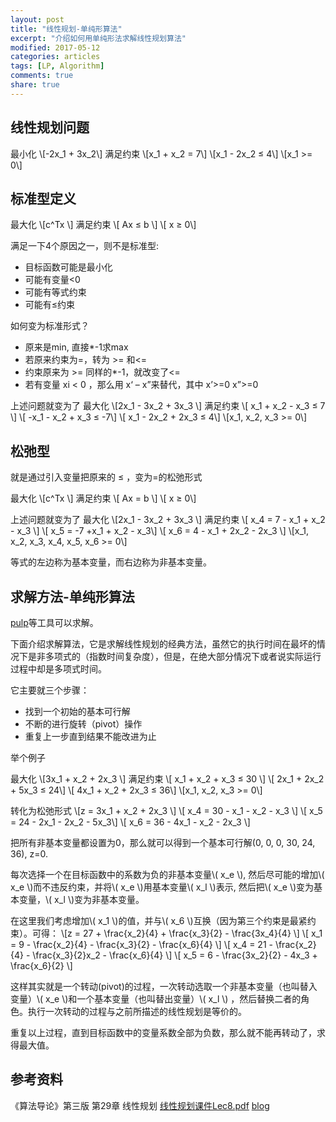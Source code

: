 ```yaml
---
layout: post
title: "线性规划-单纯形算法"
excerpt: "介绍如何用单纯形法求解线性规划算法"
modified: 2017-05-12
categories: articles
tags: [LP, Algorithm]
comments: true
share: true
---
```


<script type="text/javascript" src="http://cdn.mathjax.org/mathjax/latest/MathJax.js?config=default"></script>


## 线性规划问题
最小化 
	\\[-2x_1 + 3x_2\\]
满足约束
	\\[x_1 + x_2 = 7\\]
	\\[x_1 - 2x_2 ≤ 4\\]
	\\[x_1 >= 0\\]

## 标准型定义

最大化 
	\\[c^Tx \\]
满足约束
\\[ Ax ≤ b \\]
\\[ x ≥ 0\\]

满足一下4个原因之一，则不是标准型:

* 目标函数可能是最小化
* 可能有变量<0
* 可能有等式约束
* 可能有≤约束

如何变为标准形式？

* 原来是min, 直接*-1求max
* 若原来约束为=，转为 >= 和<=
* 约束原来为 >= 同样的*-1，就改变了<=
* 若有变量 xi < 0 ，那么用 x‘ – x”来替代，其中 x’>=0 x”>=0

上述问题就变为了
最大化 
	\\[2x_1 - 3x_2 + 3x_3 \\]
满足约束
\\[ x_1 + x_2 - x_3 ≤ 7 \\]
\\[ -x_1 - x_2 + x_3 ≤ -7\\]
\\[ x_1 - 2x_2 + 2x_3 ≤ 4\\]
\\[x_1, x_2, x_3 >= 0\\]


## 松弛型
就是通过引入变量把原来的 ≤ ，变为=的松弛形式

最大化 
	\\[c^Tx \\]
满足约束
\\[ Ax = b \\]
\\[ x ≥ 0\\]

上述问题就变为了
最大化 
	\\[2x_1 - 3x_2 + 3x_3 \\]
满足约束
\\[ x_4 = 7 - x_1 + x_2 - x_3 \\]
\\[ x_5 = -7 +x_1 + x_2 - x_3\\]
\\[ x_6 = 4 - x_1 + 2x_2 - 2x_3 \\]
\\[x_1, x_2, x_3, x_4, x_5, x_6 >= 0\\]

等式的左边称为基本变量，而右边称为非基本变量。


## 求解方法-单纯形算法

[pulp](https://github.com/coin-or/pulp)等工具可以求解。

下面介绍求解算法，它是求解线性规划的经典方法，虽然它的执行时间在最坏的情况下是非多项式的（指数时间复杂度），但是，在绝大部分情况下或者说实际运行过程中却是多项式时间。

它主要就三个步骤：
* 找到一个初始的基本可行解
* 不断的进行旋转（pivot）操作
* 重复上一步直到结果不能改进为止


举个例子

最大化 
	\\[3x_1 + x_2 + 2x_3 \\]
满足约束
\\[ x_1 + x_2 + x_3 ≤ 30 \\]
\\[ 2x_1 + 2x_2 + 5x_3 ≤ 24\\]
\\[ 4x_1 + x_2 + 2x_3 ≤ 36\\]
\\[x_1, x_2, x_3 >= 0\\]

转化为松弛形式
\\[z = 3x_1 + x_2 + 2x_3 \\]
\\[ x_4 = 30 - x_1 - x_2 - x_3 \\]
\\[ x_5 = 24 - 2x_1 - 2x_2 - 5x_3\\]
\\[ x_6 = 36 - 4x_1 - x_2 - 2x_3 \\]


把所有非基本变量都设置为0，那么就可以得到一个基本可行解(0, 0, 0, 30, 24, 36), z=0.

每次选择一个在目标函数中的系数为负的非基本变量\\( x_e \\), 然后尽可能的增加\\( x_e \\)而不违反约束，并将\\( x_e \\)用基本变量\\( x_l \\)表示, 然后把\\( x_e \\)变为基本变量，\\( x_l \\)变为非基本变量。


在这里我们考虑增加\\( x_1 \\)的值，并与\\( x_6 \\)互换（因为第三个约束是最紧约束）。可得：
\\[z = 27 + \frac{x_2}{4} + \frac{x_3}{2} - \frac{3x_4}{4} \\]
\\[ x_1 = 9 - \frac{x_2}{4} - \frac{x_3}{2} - \frac{x_6}{4} \\]
\\[ x_4 = 21 - \frac{x_2}{4} - \frac{x_3}{2}x_2 - \frac{x_6}{4} \\]
\\[ x_5 = 6 - \frac{3x_2}{2} - 4x_3 + \frac{x_6}{2} \\]

这样其实就是一个转动(pivot)的过程，一次转动选取一个非基本变量（也叫替入变量）\\( x_e \\)和一个基本变量（也叫替出变量）\\( x_l \\) ，然后替换二者的角色。执行一次转动的过程与之前所描述的线性规划是等价的。

重复以上过程，直到目标函数中的变量系数全部为负数，那么就不能再转动了，求得最大值。


## 参考资料

《算法导论》第三版 第29章 线性规划
[线性规划课件Lec8.pdf](http://bioinfo.ict.ac.cn/~dbu/AlgorithmCourses/Lectures/Lec8.pdf)
[blog](https://www.hrwhisper.me/introduction-to-simplex-algorithm/)
